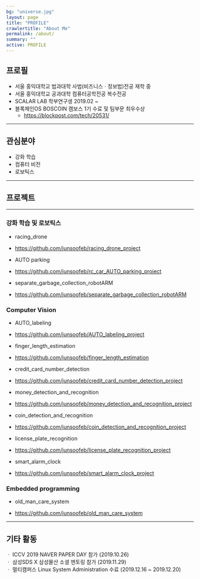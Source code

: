 ```yaml
---
bg: "universe.jpg"
layout: page
title: "PROFILE"
crawlertitle: "About Me"
permalink: /about/
summary: ""
active: PROFILE
---
```


## 프로필

  * 서울 홍익대학교 법과대학 사법(비즈니스ㆍ정보법)전공 재학 중  
  * 서울 홍익대학교 공과대학 컴퓨터공학전공 복수전공   
  * SCALAR LAB 학부연구생 2019.02 ~  
  * 블록체인OS BOSCOIN 캠보스 1기 수료 및 팀부문 최우수상   
    + <https://blockpost.com/tech/20531/>   
  
***
  
## 관심분야

  * 강화 학습  
  * 컴퓨터 비전    
  * 로보틱스   
  
***
## 프로젝트

***
### 강화 학습 및 로보틱스
  * racing_drone  
  + <https://github.com/junsoofeb/racing_drone_project>
  
  * AUTO parking  
  + <https://github.com/junsoofeb/rc_car_AUTO_parking_project>  
  
  * separate_garbage_collection_robotARM  
  + <https://github.com/junsoofeb/separate_garbage_collection_robotARM>  
  
### Computer Vision
  * AUTO_labeling   
  + <https://github.com/junsoofeb/AUTO_labeling_project>  

  * finger_length_estimation   
  + <https://github.com/junsoofeb/finger_length_estimation>
  
  * credit_card_number_detection   
  + <https://github.com/junsoofeb/credit_card_number_detection_project>
  
  * money_detection_and_recognition   
  + <https://github.com/junsoofeb/money_detection_and_recognition_project>
  
  * coin_detection_and_recognition   
  + <https://github.com/junsoofeb/coin_detection_and_recognition_project>
  
  * license_plate_recognition  
  + <https://github.com/junsoofeb/license_plate_recognition_project>
  
  * smart_alarm_clock   
  + <https://github.com/junsoofeb/smart_alarm_clock_project>
  
### Embedded programming
  * old_man_care_system  
  + <https://github.com/junsoofeb/old_man_care_system>
  
  
***

## 기타 활동

  ㆍ ICCV 2019 NAVER PAPER DAY 참가 (2019.10.26)  
  ㆍ 삼성SDS X 삼성물산 소셜 멘토링 참가 (2019.11.29)  
  ㆍ 멀티캠퍼스 Linux System Administration 수료 (2019.12.16 ~ 2019.12.20)  

